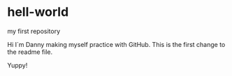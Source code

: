 # hell-world
my first repository

Hi I´m Danny making myself practice with GitHub. This is the first change to the readme file.

Yuppy!
